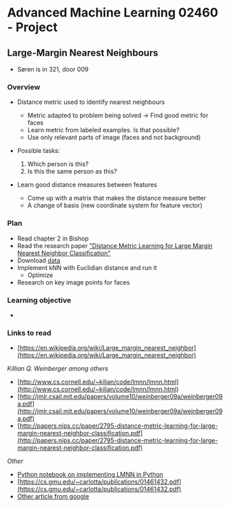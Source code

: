 # Advanced Machine Learning 02460 - Project

## Large-Margin Nearest Neighbours

- Søren is in 321, door 009

### Overview 
- Distance metric used to identify nearest neighbours
    - Metric adapted to problem being solved -> Find good metric for faces
    - Learn metric from labeled examples. Is that possible?
    - Use only relevant parts of image (faces and not background)

- Possible tasks:
    1. Which person is this?
    2. Is this the same person as this?

- Learn good distance measures between features
    - Come up with a matrix that makes the distance measure better
    - A change of basis (new coordinate system for feature vector)

### Plan 
- Read chapter 2 in Bishop
- Read the research paper ["Distance Metric Learning for Large Margin Nearest Neighbor Classification"](http://jmlr.csail.mit.edu/papers/volume10/weinberger09a/weinberger09a.pdf)
- Download [data](https://lrs.icg.tugraz.at/research/kissme/)
- Implement kNN with Euclidian distance and run it
    - Optimize
- Research on key image points for faces


### Learning objective
- 

### Links to read

- [https://en.wikipedia.org/wiki/Large_margin_nearest_neighbor](https://en.wikipedia.org/wiki/Large_margin_nearest_neighbor)

*Killian Q. Weinberger among others*

- [http://www.cs.cornell.edu/~kilian/code/lmnn/lmnn.html](http://www.cs.cornell.edu/~kilian/code/lmnn/lmnn.html)
- [http://jmlr.csail.mit.edu/papers/volume10/weinberger09a/weinberger09a.pdf](http://jmlr.csail.mit.edu/papers/volume10/weinberger09a/weinberger09a.pdf)
- [http://papers.nips.cc/paper/2795-distance-metric-learning-for-large-margin-nearest-neighbor-classification.pdf](http://papers.nips.cc/paper/2795-distance-metric-learning-for-large-margin-nearest-neighbor-classification.pdf)

*Other*

- [Python notebook on implementing LMNN in Python](http://nbviewer.jupyter.org/gist/iglesias/6576096)
- [https://cs.gmu.edu/~carlotta/publications/01461432.pdf](https://cs.gmu.edu/~carlotta/publications/01461432.pdf)
- [Other article from google](https://www.google.dk/url?sa=t&rct=j&q=&esrc=s&source=web&cd=7&ved=0ahUKEwjArdG6lqTLAhWhO5oKHb3SBrYQFghOMAY&url=https%3A%2F%2Fwww.aaai.org%2Focs%2Findex.php%2FAAAI%2FAAAI11%2Fpaper%2Fdownload%2F3571%2F3889&usg=AFQjCNGhvQLnTIA3nRQbt9AJZ5WM92XYoQ&sig2=qqUyyKCLqzqIlgWFo5XsKw&cad=rja)


